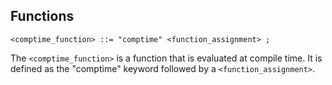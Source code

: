 ## Functions

```ebnf
<comptime_function> ::= "comptime" <function_assignment> ;
```

The `<comptime_function>` is a function that is evaluated at compile time. It is defined as the
"comptime" keyword followed by a `<function_assignment>`.
